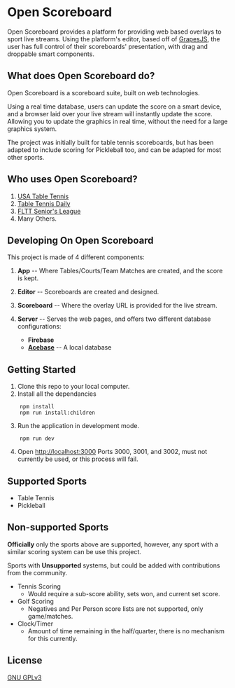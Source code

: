 # Open Scoreboard

Open Scoreboard provides a platform for providing web based overlays to sport live streams. Using the platform's editor, based off of [GrapesJS](https://github.com/GrapesJS/grapesjs), the user has full control of their scoreboards' presentation, with drag and droppable smart components.

## What does Open Scoreboard do?

Open Scoreboard is a scoreboard suite, built on web technologies. 

Using a real time database, users can update the score on a smart device, and a browser laid over your live stream will instantly update the score. Allowing you to update the graphics in real time, without the need for a large graphics system.

The project was initially built for table tennis scoreboards, but has been adapted to include scoring for Pickleball too, and can be adapted for most other sports. 

## Who uses Open Scoreboard? 

1. [USA Table Tennis](https://www.youtube.com/@USATableTennis)
2. [Table Tennis Daily](https://www.youtube.com/watch?v=Ekf1-DHLbVU)
3. [FLTT Senior's League](https://www.youtube.com/channel/UChBzKEyrqnaySha0LBVsX-Q)
4. Many Others.

## Developing On Open Scoreboard

This project is made of 4 different components:
    
1. **App** -- Where Tables/Courts/Team Matches are created, and the score is kept.
2. **Editor** -- Scoreboards are created and designed.
3. **Scoreboard** -- Where the overlay URL is provided for the live stream.
4. **Server** -- Serves the web pages, and offers two different database configurations:

    * **Firebase**
    * [**Acebase**](https://github.com/appy-one/acebase) -- A local database


## Getting Started
1. Clone this repo to your local computer.
2. Install all the dependancies
``` shell
    npm install
    npm run install:children
```
3. Run the application in development mode.
``` shell
    npm run dev
```
4. Open [http://localhost:3000](http://localhost:3000) Ports 3000, 3001, and 3002, must not currently be used, or this process will fail.


## Supported Sports

* Table Tennis
* Pickleball

## Non-supported Sports

**Officially** only the sports above are supported, however, any sport with a similar scoring system can be use this project. 

Sports with **Unsupported** systems, but could be added with contributions from the community.
* Tennis Scoring
    * Would require a sub-score ability, sets won, and current set score.
* Golf Scoring
    * Negatives and Per Person score lists are not supported, only game/matches.
* Clock/Timer
    * Amount of time remaining in the half/quarter, there is no mechanism for this currently.


## License

[GNU GPLv3](https://www.gnu.org/licenses/gpl-3.0.en.html)